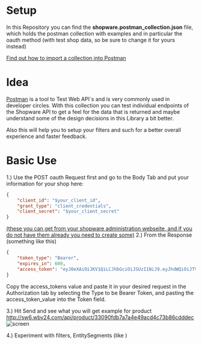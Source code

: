 # Setup
In this Repository you can find the __shopware.postman_collection.json__ file, which holds the postman collection with examples and in particular the oauth method
(with test shop data, so be sure to change it for yours instead)

[Find out how to import a collection into Postman](https://learning.postman.com/docs/getting-started/importing-and-exporting-data/)

# Idea
[Postman](https://www.postman.com/) is a tool to Test Web API´s and is very commonly used in developer circles.
With this collection you can test individual endpoints of the Shopware API to get a feel for the data that is returned and maybe understand some of the design decisions in this Library a bit better.

Also this will help you to setup your filters and such for a better overall experience and faster feedback.

# Basic Use
1.) Use the POST oauth Request first and go to the Body Tab and put your information for your shop here:
```json
{ 
    "client_id": "$your_client_id",
    "grant_type": "client_credentials",
    "client_secret": "$your_client_secret"
}
```
[(these you can get from your shopware administration webseite, and if you do not have them already you need to create some)](https://shopware.stoplight.io/docs/admin-api/YXBpOjEyMjgzNTQ4-shopware-admin-api)
2.) From the Response (something like this)
```json
{
    "token_type": "Bearer",
    "expires_in": 600,
    "access_token": "eyJ0eXAiOiJKV1QiLCJhbGciOiJSUzI1NiJ9.eyJhdWQiOiJTV0lBVEtUWUFERkdVV0MyQ001M1ZGS1dCRyIsImpkkkI6ImU2YWExOGFkMGI4NDk1YzAzZDkzN2NmNWQzMWViZjFhNDZmOTEzY2RkZDgwM2ZkN2Y2MWU4N2Y5ODY2NmQwZDM1ZjcxMzg3NmI1ZDU0MWRjIiwiaWF0IjoxNjYxMzMzMjA0LjgyMjI3NiwibmJmIjoxNjYxMzMzMjA0LjgyMjI4LCJleHAiOjE2NjEzMzM4MDQuODIxNTQyLCJzdWIiOiIiLCccY29wZXMiOlsid3JpdGUiXX0.a4SDvDqtRWvTvlf4VPLqw9Atug7RVYPj7Q5gq2QomcXtp2bcr3IxPgjxFZkLO0nrlcUrjnloj-ThvijktJqGIIHfbCMP0H5D8QuJuFe-G_Zqwlz7uV_VWdaergYvEG4Bo2Tp7sKN_i12FOWLU1QJKsX6ahGdVSUNeDowuD0TpidIFdfReA_1kKhwn9G-PxPFRj9QAGjOW2_Wn3lLYmJ214MpCRhosjBXvpLX-1dapfVd9gPH7iUPGSrVvmTriYUi-FtnG1WkSzweJ21mNXf1CTy8W8961792aGok1abcdefs5UOuLMGFRzVaHWr-Dunr0-Bwq5yIbJDiEfmuy8mwTw"
}
```
Copy the access_tokens value and paste it in your desired request in the Authorization tab by selecting the Type to be Bearer Token, and pasting the access_token_value into the Token field.

3.) Hit Send and see what you will get
example for product http://sw6.wbv24.com/api/product/33090fdb7a7a4e49acd4c73b86cdddec
![screen](https://user-images.githubusercontent.com/80585677/186384941-2f4e5cfb-2523-4fb6-9bce-03b9b209f32d.png)

4.) Experiment with filters, EntitySegments (like )
